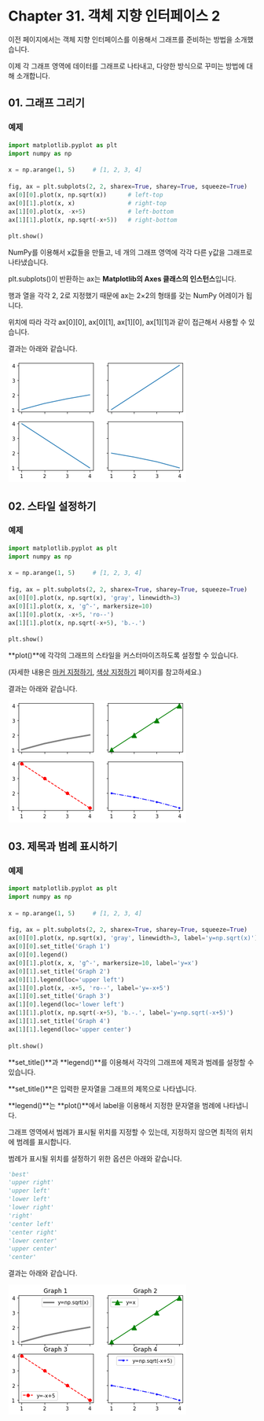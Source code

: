 # Chapter 31. 객체 지향 인터페이스 2

이전 페이지에서는 객체 지향 인터페이스를 이용해서 그래프를 준비하는 방법을 소개했습니다.

이제 각 그래프 영역에 데이터를 그래프로 나타내고, 다양한 방식으로 꾸미는 방법에 대해 소개합니다.



## 01. 그래프 그리기

### 예제

```python
import matplotlib.pyplot as plt
import numpy as np

x = np.arange(1, 5)     # [1, 2, 3, 4]

fig, ax = plt.subplots(2, 2, sharex=True, sharey=True, squeeze=True)
ax[0][0].plot(x, np.sqrt(x))      # left-top
ax[0][1].plot(x, x)               # right-top
ax[1][0].plot(x, -x+5)            # left-bottom
ax[1][1].plot(x, np.sqrt(-x+5))   # right-bottom

plt.show()
```

NumPy를 이용해서 x값들을 만들고, 네 개의 그래프 영역에 각각 다른 y값을 그래프로 나타냈습니다.

plt.subplots()이 반환하는 ax는 **Matplotlib의 Axes 클래스의 인스턴스**입니다.

행과 열을 각각 2, 2로 지정했기 때문에 ax는 2×2의 형태를 갖는 NumPy 어레이가 됩니다.

위치에 따라 각각 ax[0][0], ax[0][1], ax[1][0], ax[1][1]과 같이 접근해서 사용할 수 있습니다.

결과는 아래와 같습니다.

![31-1](image/31/31-1.png)



## 02. 스타일 설정하기

### 예제

```python
import matplotlib.pyplot as plt
import numpy as np

x = np.arange(1, 5)     # [1, 2, 3, 4]

fig, ax = plt.subplots(2, 2, sharex=True, sharey=True, squeeze=True)
ax[0][0].plot(x, np.sqrt(x), 'gray', linewidth=3)
ax[0][1].plot(x, x, 'g^-', markersize=10)
ax[1][0].plot(x, -x+5, 'ro--')
ax[1][1].plot(x, np.sqrt(-x+5), 'b.-.')

plt.show()
```

**plot()**에 각각의 그래프의 스타일을 커스터마이즈하도록 설정할 수 있습니다.

(자세한 내용은 [마커 지정하기](https://wikidocs.net/92083), [색상 지정하기](https://wikidocs.net/92085) 페이지를 참고하세요.)

결과는 아래와 같습니다.

![31-2](image/31/31-2.png)



## 03. 제목과 범례 표시하기

### 예제

```python
import matplotlib.pyplot as plt
import numpy as np

x = np.arange(1, 5)     # [1, 2, 3, 4]

fig, ax = plt.subplots(2, 2, sharex=True, sharey=True, squeeze=True)
ax[0][0].plot(x, np.sqrt(x), 'gray', linewidth=3, label='y=np.sqrt(x)')
ax[0][0].set_title('Graph 1')
ax[0][0].legend()
ax[0][1].plot(x, x, 'g^-', markersize=10, label='y=x')
ax[0][1].set_title('Graph 2')
ax[0][1].legend(loc='upper left')
ax[1][0].plot(x, -x+5, 'ro--', label='y=-x+5')
ax[1][0].set_title('Graph 3')
ax[1][0].legend(loc='lower left')
ax[1][1].plot(x, np.sqrt(-x+5), 'b.-.', label='y=np.sqrt(-x+5)')
ax[1][1].set_title('Graph 4')
ax[1][1].legend(loc='upper center')

plt.show()
```

**set_title()**과 **legend()**를 이용해서 각각의 그래프에 제목과 범례를 설정할 수 있습니다.

**set_title()**은 입력한 문자열을 그래프의 제목으로 나타냅니다.

**legend()**는 **plot()**에서 label을 이용해서 지정한 문자열을 범례에 나타냅니다.

그래프 영역에서 범례가 표시될 위치를 지정할 수 있는데, 지정하지 않으면 최적의 위치에 범례를 표시합니다.

범례가 표시될 위치를 설정하기 위한 옵션은 아래와 같습니다.

```python
'best'
'upper right'
'upper left'
'lower left'
'lower right'
'right'
'center left'
'center right'
'lower center'
'upper center'
'center'
```

결과는 아래와 같습니다.

![31-3](image/31/31-3.png)

